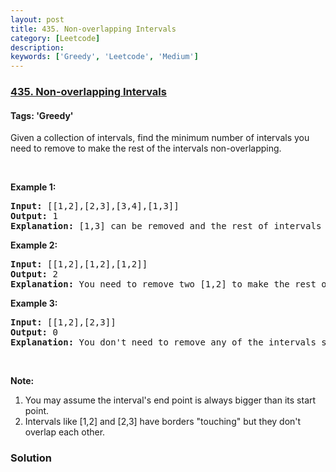 ```yaml
---
layout: post
title: 435. Non-overlapping Intervals
category: [Leetcode]
description: 
keywords: ['Greedy', 'Leetcode', 'Medium']
---
```

### [435. Non-overlapping Intervals](https://leetcode.com/problems/non-overlapping-intervals)

#### Tags: 'Greedy'

<div class="content__u3I1 question-content__JfgR"><div><p>Given a collection of intervals, find the minimum number of intervals you need to remove to make the rest of the intervals non-overlapping.</p>
<ol>
</ol>
<p> </p>
<p><b>Example 1:</b></p>
<pre><b>Input:</b> [[1,2],[2,3],[3,4],[1,3]]
<b>Output:</b> 1
<b>Explanation:</b> [1,3] can be removed and the rest of intervals are non-overlapping.
</pre>
<p><b>Example 2:</b></p>
<pre><b>Input:</b> [[1,2],[1,2],[1,2]]
<b>Output:</b> 2
<b>Explanation:</b> You need to remove two [1,2] to make the rest of intervals non-overlapping.
</pre>
<p><b>Example 3:</b></p>
<pre><b>Input:</b> [[1,2],[2,3]]
<b>Output:</b> 0
<b>Explanation:</b> You don't need to remove any of the intervals since they're already non-overlapping.
</pre>
<p> </p>
<p><b>Note:</b></p>
<ol>
<li>You may assume the interval's end point is always bigger than its start point.</li>
<li>Intervals like [1,2] and [2,3] have borders "touching" but they don't overlap each other.</li>
</ol>
</div></div>

### Solution

